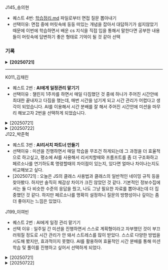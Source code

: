 J145_송의현

- 퀘스트 4번: [학습정리.md](http://학습정리.md) 파일로부터 면접 질문 뽑아내기
- 선택이유: 면접 중에 머릿속에 둥둥 떠있는 개념을 잡아서 대답하기가 쉽지않았기 때문에 이번에 학습하면서 배운 cs 지식을 직접 입을 통해서 말한다면 공부한 내용들이 머릿속에 답변하기 좋은 형태로 기억이 될 것 같아 선택
### 기록
<details> <summary><strong>[20250721]</strong></summary>
면접 질문 1
Q1.
“자바스크립트에서 클래스의 필드를 #으로 선언하면 private 필드가 됩니다.
이런 private 필드는 상속받은 자식 클래스에서 직접 접근이 가능할까요? 불가능하다면 그 이유도 설명해 주세요.”


추천 답변
“아니요, 자바스크립트에서 #으로 선언한 private 필드는 선언된 클래스 내부에서만 접근할 수 있습니다.
자식 클래스에서도 직접 접근이 불가능하며, 부모 클래스가 공개한 public 또는 protected 메서드를 통해서만 간접적으로 접근할 수 있습니다.
이런 방식은 캡슐화(encapsulation)를 엄격하게 보장하기 위해 도입된 자바스크립트의 문법적 특성입니다.”

---

면접 질문 2
Q2.
“상속 관계에서 부모 클래스의 public 필드나 메서드를 자식 클래스에서 private이나 protected로 접근 제어 범위를 더 좁게 변경할 수 있을까요?
만약 불가능하다면 그 이유도 설명해 주세요.”

추천 답변
“불가능합니다. 부모 클래스에서 public으로 선언된 필드나 메서드는 자식 클래스에서도 public이어야 합니다.
즉, 접근 제어 범위를 더 좁게(private 또는 protected로) 바꿀 수 없습니다.
이것은 객체지향 프로그래밍의 원칙에 따른 것으로, public 멤버는 어디서나 접근 가능해야 한다는 규칙을 위반하지 않도록 보장하기 위해서입니다.”
</details>


---

K011_김채린

- 퀘스트 2번 : **AI에게 일정관리 맡기기**
- 선택이유 : 챌린지 1주차를 하면서 매일 다짐했던 것 중에 하나가 주어진 시간안에 최대한 끝내자고 다짐을 했는데, 매번 시간을 넘기게 되고 시간 관리가 어렵다고 생각이 되었습니다. AI를 이용해서 시간 분배를 잘 해서 주어진 시간안에 미션을 마무리 해보고자 2번을 선택하게 되었습니다.

<details>
<summary>[20250721]</summary>
### 🗓️ 오늘 일정표 (7월 21일 12:30 기준)

| 시간              | 활동 내용                                                         |
|-------------------|--------------------------------------------------------------------|
| **12:30 - 13:00** | 🍽️ 점심 식사 & 잠깐 쉬기                                       |
| **13:00 - 13:50** | 🧠 요구사항 분석 + README.md 작성 + 체크리스트 작성                  |
| **13:50 - 14:00** | ✅ 제출 및 폴더 정리                                                |
| **14:00 - 15:50** | 📚 객체지향 설계 중심 학습 (패턴, 책임 분리 등)                     |
| **15:50 - 16:10** | ☕ 짧은 휴식 (간식, 스트레칭)                                       |
| **16:10 - 17:50** | 💻 구현 1차 시도 (핵심 도메인 중심)                                |
| **17:50 - 18:30** | ✅ 체크포인트 점검 진행                                             |
| **18:30 - 19:00** | 🍽️ 저녁 식사 + 휴식                                                |
| **19:00 - 19:30** | 📘 길잡이 자료 확인 + 체크아웃 진행                                 |
| **19:30 - 21:00** | 💻 구현 계속 + 테스트 작성 시작                                     |
| **21:00 - 21:30** | ☕ 휴식 + 회고 (오늘 진행한 내용 점검, 기록 등)                      |
| **21:30 - 23:30** | 🔁 리팩토링 + 객체지향 개선 + 테스트 보강                           |
| **23:30 - 00:30** | 🎯 핵심 기능 마무리 or 내일 제출용 문서 초안 작성                    |
| **00:30 이후**    | 😴 수면 or 가벼운 마무리 구현 (컨디션 따라 조정)                   |

</details>
<details>
<summary>[20250722]</summary>
  ### 🧭 오늘 일정표 (피곤한 컨디션에 맞춘 균형형 스케줄)

| 시간              | 활동 내용                                                                |
|-------------------|---------------------------------------------------------------------------|
| **12:00 - 12:10** | ⏳ 미션 2개 빠르게 읽고 전체 구조 파악                                     |
| **12:10 - 12:50** | 📋 요구사항 정독 + 핵심 기능 체크                                         |
| **12:50 - 13:40** | 🧠 README.md + 체크리스트 작성 (2개 미션 기준)                            |
| **13:40 - 14:00** | ✅ 체크리스트 제출 + 가벼운 스트레칭 or 눈 휴식                            |
| **14:00 - 15:20** | 📚 미션1 관련 학습 (파일시스템, 파일 I/O 예제 중심)                      |
| **15:20 - 15:40** | ☕ 휴식 (눈 감기, 산책, 수분 섭취 등)                                     |
| **15:40 - 17:00** | 💻 미션1 구현 시작 (핵심 로직 위주)                                      |
| **17:00 - 18:00** | 💻 미션2 학습 + 설계 구상                                                |
| **18:00 - 18:30** | ✅ 체크포인트 점검 (진도 확인 + 전략 조정)                               |
| **18:30 - 19:00** | 🍽️ 저녁 식사 + 휴식                                                      |
| **19:00 - 19:30** | 📘 길잡이 자료 확인 + 체크아웃 진행                                       |
| **19:30 - 21:00** | 💻 미션1 구현 마무리 or 미션2 구현 시작                                  |
| **21:00 - 21:20** | ☕ 짧은 휴식 (뇌 피로 관리)                                               |
| **21:20 - 22:50** | 💻 미션2 구현 집중                                                        |
| **22:50 - 23:10** | 📄 테스트 보완 or README 개선                                             |
| **23:10 - 00:00** | 🧘‍♀️ 스트레칭 + 오늘 회고 + 내일 제출 전략 정리                            |
| **00:00 - 01:00** | 💻 부족한 부분 보완 (컨디션 괜찮으면) or 정리하고 취침                    |
| **01:00 이후**    | 😴 수면 (최소 6시간 확보 추천 — 내일 07시 이후 기상 전 제출 마감 여유 있음)|

</details>
J122_박준혁

- 퀘스트 3번 : **AI리서치 파트너 만들기**
- 선택이유 : 미션을 진행하면서 매일 학습을 무조건 하게되는데 그 과정을 더 효율적으로 하고싶고, 평소에 AI를 사용해서 리서치할때와 프롬프트를 좀 더 구조화하고 페르소나를 연기하도록 명령할때의 차이점이 있는지, 있다면 얼마나 차이나는지도 비교해보고 싶다.
- [20250721] : 오늘은 JS의 클래스 사용법과 클래스의 일반적인 네이밍 규칙 등을 찾아봤다. 하지만 솔직히 체감상 차이가 크진 않았던 것 같다. 기본적인 정보수집에서는 둘 다 비슷한 수준의 응답을 줬고, 나도 그냥 필요한 자료를 뽑아내는데 더 집중했던 것 같다. 하지만 페르소나를 명확히 설정하니 질문의 방향성이나 깊이는 좀 더 좋아지는 느낌은 있었다. 

J199_이여빈

- 퀘스트 2번 : AI에게 일정 관리 맡기기
- 선택 이유 : 일주일 간 미션을 진행하면서 스스로 계획형이라고 자부했던 것이 부끄러워질 정도로 시간 관리가 안 돼서 스트레스를 많이 받았다. 스스로 다양한 방법을 시도해 봤지만, 효과적이지 못했다. AI를 활용하여 효율적인 시간 분배를 통해 미션 학습 및 풀이를 진행하고 싶어서 선택하게 되었다.



<details>
<summary>[20250721]</summary
                                    
### 14:40 기준 시간표 
☀️ 오후 타임라인 (13:45 ~ 19:00)

| 시간 | 내용 | 설명 |
| --- | --- | --- |
| 14:40 – 15:10 | OOP 개념 학습 | 객체 지향 개요 정리 |
| 15:10 – 15:40 | 다형성 개념 | 오버라이딩 vs 오버로딩 |
| 15:40 – 16:10 | 클래스 구조 학습 | 생성자, 속성, 메서드 구조 |
| 16:10 – 16:30 | 휴식 | 가벼운 간식 + 눈/손 스트레칭 |
| 16:30 – 17:20 | 설계: 구조 구상 | Position, 말 클래스, Board 설계 |
| 17:20 – 18:00 | README 설계 흐름 작성 | 그림 + 클래스 흐름 예시 추가 |
| 18:00 – 18:30 | 체크포인트 점검 | 진도 점검, 남은 시간 조정 |
| 18:30 – 19:00 | 저녁 식사 | 제대로 챙겨먹기! |

🌙 저녁 타임라인 (19:00 ~ 23:30)

| 시간 | 내용 | 설명 |
| --- | --- | --- |
| 19:00 – 20:00 | 말 클래스 & Board 클래스 구현 | 파일 분리 철저히 |
| 20:00 – 20:50 | Position 구조 + 말 배치 구현 | 말 위치 관리 |
| 20:50 – 21:10 | 운동 (30분) | 산책, 요가, 유산소 등 가볍게 |
| 21:10 – 21:30 | 샤워 | 리프레시 후 집중력 상승 |
| 21:30 – 22:00 | 입력값 파싱 (FROM → TO) 구현 | 예외처리 포함 |
| 22:00 – 23:00 | 캐릭터 속성 구현 | 체력, 공격력 + 요구사항 반영 |
| 23:00 – 23:30 | display(), 보드 출력 | 테스트 케이스 준비 |

**🌌 새벽 타임라인 (23:30 ~ 02:00 / 03:00)**

| 시간 | 내용 | 설명 |
| --- | --- | --- |
| 23:30 – 00:30 | 캐릭터 생성 테스트 2종 | 조건/무조건 생성 테스트 |
| 00:30 – 01:30 | 이동 & 공격 함수 구현 | 핵심 기능 집중 |
| 01:30 – 02:00 | 게임 종료 조건 구현 | 끝나는 조건 명시 |
| 02:00 – 02:30 | README 정리 + 리팩토링 | 흐름 재정비 |
| (선택) 02:30 – 03:00 | 테스트 + 여유 버퍼 | 예외 상황 대응 |
</details>

<details>
<summary>[20250722]</summary>

☀️ 오후 타임라인 (13:30 ~ 19:00)

| 시간           | 활동                          | 비고                         |
|----------------|-------------------------------|------------------------------|
| 13:30~15:00    | 📘 미션1 학습 (file, IO 등)      | 90분 집중 블럭              |
| 15:00~15:10    | ☕ 짧은 휴식                      | 스트레칭 + 물 마시기        |
| 15:10~16:10    | 💻 미션1 구현 시작 (1차)          | 구현 집중 (부분 완료 목표) |
| 16:10~16:40    | 🏃 운동 + 스트레칭                | 땀 날 정도로 30분 가볍게    |
| 16:40~17:00    | 🚿 샤워 & 리프레시                | 물 많이 마시기              |
| 17:00~18:00    | 💻 미션1 구현 계속 (2차)          | 흐름 이어가기               |
| 18:00~18:30    | ✅ 체크포인트 점검                | 리캡 + 진행도 체크          |
| 18:30~19:00    | 🍽️ 저녁 식사                     | 식사 중엔 눈 쉬기           |



🌙 저녁 타임라인 (19:00 ~ 23:00)

| 시간           | 활동                          | 비고                         |
|----------------|-------------------------------|------------------------------|
| 19:00~20:00    | 📘 미션2 학습 (테스트 도구 등)     | Jest / Mocha 개념 정리      |
| 20:00~20:10    | ☕ 휴식                           | 산책 or 명상 추천           |
| 20:10~21:40    | 💻 미션2 구현                    | TDD / 테스트케이스 구현     |
| 21:40~22:40    | 💻 미션1 구현 마무리              | TODO 단위로 마감 정리       |
| 22:40~23:00    | 📄 회고 작성 + 리캡                | 10분 리캡 + 준비물 정리     |


🌌 선택 / 새벽 타임라인 (23:00 ~ 01:00)

| 시간           | 활동                          | 비고                         |
|----------------|-------------------------------|------------------------------|
| 23:00~00:00    | 🧠 미션2 보완 / 리팩토링          | 테스트 보완, 예외 처리 등   |
| 00:00~01:00    | 📘 복습 정리 / 마인드맵 작성       | 키워드 정리 or 노션 정리    |
| or             | 😴 바로 취침                    | 컨디션 좋으면 취침 추천     |

</details>
